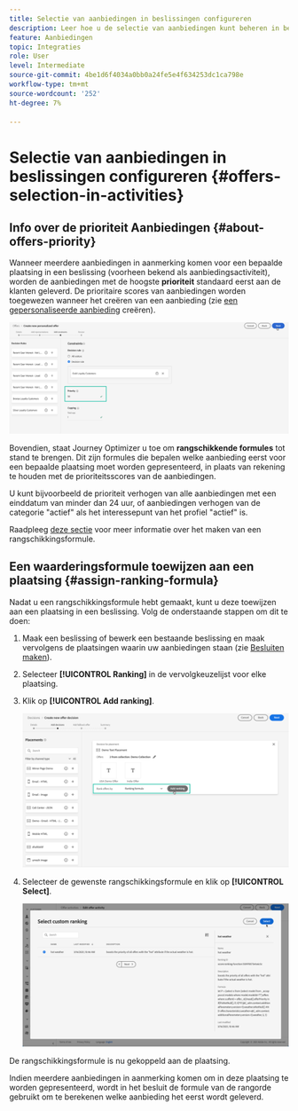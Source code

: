 ```yaml
---
title: Selectie van aanbiedingen in beslissingen configureren
description: Leer hoe u de selectie van aanbiedingen kunt beheren in beslissingen.
feature: Aanbiedingen
topic: Integraties
role: User
level: Intermediate
source-git-commit: 4be1d6f4034a0bb0a24fe5e4f634253dc1ca798e
workflow-type: tm+mt
source-wordcount: '252'
ht-degree: 7%

---
```


# Selectie van aanbiedingen in beslissingen configureren {#offers-selection-in-activities}

## Info over de prioriteit Aanbiedingen {#about-offers-priority}

Wanneer meerdere aanbiedingen in aanmerking komen voor een bepaalde plaatsing in een beslissing (voorheen bekend als aanbiedingsactiviteit), worden de aanbiedingen met de hoogste **prioriteit** standaard eerst aan de klanten geleverd. De prioritaire scores van aanbiedingen worden toegewezen wanneer het creëren van een aanbieding (zie [een gepersonaliseerde aanbieding](../offer-library/creating-personalized-offers.md) creëren).

![](../../assets/offer-priority.png)

Bovendien, staat Journey Optimizer u toe om **rangschikkende formules** tot stand te brengen. Dit zijn formules die bepalen welke aanbieding eerst voor een bepaalde plaatsing moet worden gepresenteerd, in plaats van rekening te houden met de prioriteitsscores van de aanbiedingen.

U kunt bijvoorbeeld de prioriteit verhogen van alle aanbiedingen met een einddatum van minder dan 24 uur, of aanbiedingen verhogen van de categorie &quot;actief&quot; als het interessepunt van het profiel &quot;actief&quot; is.

Raadpleeg [deze sectie](../offer-library/create-ranking-formulas.md) voor meer informatie over het maken van een rangschikkingsformule.

## Een waarderingsformule toewijzen aan een plaatsing {#assign-ranking-formula}

Nadat u een rangschikkingsformule hebt gemaakt, kunt u deze toewijzen aan een plaatsing in een beslissing. Volg de onderstaande stappen om dit te doen:

1. Maak een beslissing of bewerk een bestaande beslissing en maak vervolgens de plaatsingen waarin uw aanbiedingen staan (zie [Besluiten maken](../offer-activities/create-offer-activities.md)).

1. Selecteer **[!UICONTROL Ranking]** in de vervolgkeuzelijst voor elke plaatsing.

1. Klik op **[!UICONTROL Add ranking]**.

   ![](../../assets/offer-activity-ranking.png)

1. Selecteer de gewenste rangschikkingsformule en klik op **[!UICONTROL Select]**.

   ![](../../assets/ranking-selection.png)

De rangschikkingsformule is nu gekoppeld aan de plaatsing.

Indien meerdere aanbiedingen in aanmerking komen om in deze plaatsing te worden gepresenteerd, wordt in het besluit de formule van de rangorde gebruikt om te berekenen welke aanbieding het eerst wordt geleverd.
